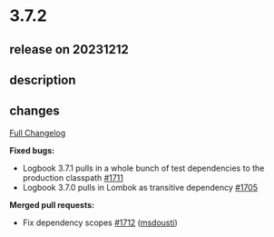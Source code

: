 # 3.7.2

## release on 20231212
## description
## changes
<a href="https://github.com/zalando/logbook/compare/3.7.1...3.7.2">Full Changelog</a>

<strong>Fixed bugs:</strong>

* Logbook 3.7.1 pulls in a whole bunch of test dependencies to the production classpath <a href="https://github.com/zalando/logbook/issues/1711" data-hovercard-type="issue" data-hovercard-url="/zalando/logbook/issues/1711/hovercard">#1711</a>
* Logbook 3.7.0 pulls in Lombok as transitive dependency <a href="https://github.com/zalando/logbook/issues/1705" data-hovercard-type="issue" data-hovercard-url="/zalando/logbook/issues/1705/hovercard">#1705</a>

<strong>Merged pull requests:</strong>

* Fix dependency scopes <a href="https://github.com/zalando/logbook/pull/1712" data-hovercard-type="pull_request" data-hovercard-url="/zalando/logbook/pull/1712/hovercard">#1712</a> (<a href="https://github.com/msdousti">msdousti</a>)

